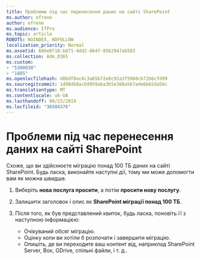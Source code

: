 ```yaml
---
title: Проблеми під час перенесення даних на сайті SharePoint
ms.author: efrene
author: efrene
ms.audience: ITPro
ms.topic: article
ROBOTS: NOINDEX, NOFOLLOW
localization_priority: Normal
ms.assetid: 686e8f18-b871-4dd2-864f-8562947ab583
ms.collection: Adm_O365
ms.custom:
- "5300030"
- "1885"
ms.openlocfilehash: d8bdf0ac6c3a65b72e8c92a3f5960cb72b6cfd99
ms.sourcegitcommit: 1d98db8acb9959aba3b5e308a567ade6b62da56c
ms.translationtype: MT
ms.contentlocale: uk-UA
ms.lasthandoff: 08/22/2019
ms.locfileid: "36504376"
---
```

# <a name="issues-while-migrating-data-to-sharepoint-online"></a>Проблеми під час перенесення даних на сайті SharePoint

Схоже, що ви здійснюєте міграцію понад 100 ТБ даних на сайті SharePoint. Будь ласка, виконайте наступні дії, тому ми може допомогти вам як можна швидше. 

1. Виберіть **нова послуга просити**, а потім **просити нову послугу**. 
2. Залишити заголовок і опис як **SharePoint міграції понад 100 ТБ**.
3. Після того, як був представлений квиток, будь ласка, поновіть її з наступною інформацією: 

    - Очікуваний обсяг міграцію.
    - Оцінку коли ви хотіли б розпочати і завершити міграцію.
    - Опишіть, де ви переходите ваш контент від, наприклад SharePoint Server, Box, GDrive, спільні файли, і т. д..


  

